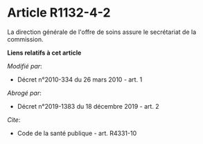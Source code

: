 # Article R1132-4-2

La direction générale de l'offre de soins assure le secrétariat de la commission.

**Liens relatifs à cet article**

_Modifié par_:

  - Décret n°2010-334 du 26 mars 2010 - art. 1

_Abrogé par_:

  - Décret n°2019-1383 du 18 décembre 2019 - art. 2

_Cite_:

  - Code de la santé publique - art. R4331-10
